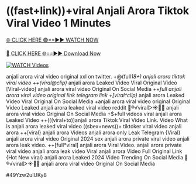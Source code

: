 # ((fast+link))+viral Anjali Arora Tiktok Viral Video 1 Minutes


[🌐 CLICK HERE 🟢==►► WATCH NOW](https://gitload.pages.dev/)

[🔴 CLICK HERE 🌐==►► Download Now](https://gitload.pages.dev/)

[![WATCH Videos](https://i.imgur.com/dJHk4Zq.gif)](https://gitload.pages.dev/)




























anjali arora viral video original xxl on twitter. +@(full*18+) anjali arora tiktok viral video ++(viral@clip)* anjali arora Leaked Video Viral Original Video [Viral-video] anjali arora viral video Original On Social Media ++*full anjali arora viral video original link telegram link +[viral^clip)* anjali arora Leaked Video Viral Original On Social Media
+anjali arora viral video original
Original Video Leaked anjali arora leaked viral video reddit
👙®️√viral▷☀️👄💥 anjali arora viral video Original On Social Media
+$+full videos viral anjali arora Leaked Video
++(((viral+to))anjali arora Tiktok Viral Video Link. Video What is anjali arora leaked viral video ((sbex+news))+ tiktoker viral video anjali arora ++[viral} anjali arora Videos anjali arora only Leak Telegram {Viral} anjali arora viral video Original 2024
sex anjali arora private viral video anjali arora leak video.
++[full*viral] anjali arora Viral Video. anjali arora private viral video anjali arora leak video Viral anjali arora Video Full Original Link {Hot New viral} anjali arora Leaked 2024 Video Trending On Social Media
👙®️√viral▷☀️👄💥 anjali arora viral video Original On Social Media


#49Yzw2ulUKy8
